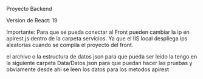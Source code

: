 Proyecto Backend


Version de React: 19

Importante: Para que se pueda conectar al Front
pueden cambiar la ip en apirest.js dentro de la 
carpeta servicios. Ya que el IIS local despliega ips aleatorias cuando se compila el proyecto del front.

el archivo o la estructura de datos json para que pueda ser leido la tengo en la
siguiente carpeta Data/Datos.json para que puedan hacer las pruebas y obviamente desde
ahi se leen los datos para los metodos apirest
